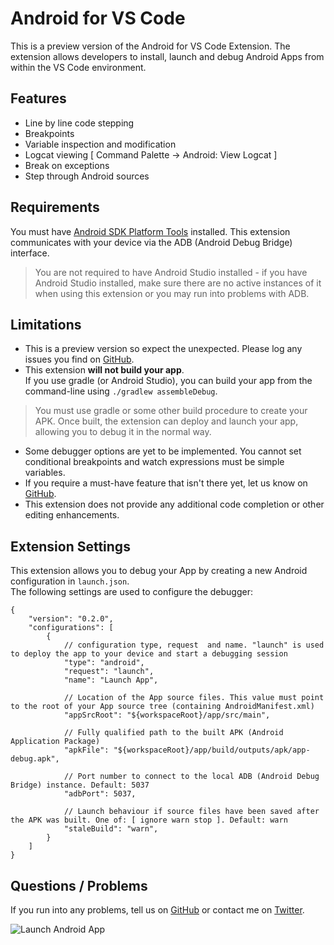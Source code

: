 # Android for VS Code

This is a preview version of the Android for VS Code Extension. The extension allows developers to install, launch and debug Android Apps from within the VS Code environment.

## Features
* Line by line code stepping
* Breakpoints
* Variable inspection and modification
* Logcat viewing [ Command Palette -> Android: View Logcat ]
* Break on exceptions
* Step through Android sources

## Requirements

You must have [Android SDK Platform Tools](https://developer.android.com/studio/releases/platform-tools.html) installed. This extension communicates with your device via the ADB (Android Debug Bridge) interface.  
> You are not required to have Android Studio installed - if you have Android Studio installed, make sure there are no active instances of it when using this extension or you may run into problems with ADB.

## Limitations

* This is a preview version so expect the unexpected. Please log any issues you find on [GitHub](https://github.com/adelphes/android-dev-ext/issues).  
* This extension **will not build your app**.  
If you use gradle (or Android Studio), you can build your app from the command-line using `./gradlew assembleDebug`.
> You must use gradle or some other build procedure to create your APK. Once built, the extension can deploy and launch your app, allowing you to debug it in the normal way.  
* Some debugger options are yet to be implemented. You cannot set conditional breakpoints and watch expressions must be simple variables.
* If you require a must-have feature that isn't there yet, let us know on [GitHub](https://github.com/adelphes/android-dev-ext/issues).  
* This extension does not provide any additional code completion or other editing enhancements.

## Extension Settings

This extension allows you to debug your App by creating a new Android configuration in `launch.json`.  
The following settings are used to configure the debugger:

    {
        "version": "0.2.0",
        "configurations": [
            {
                // configuration type, request  and name. "launch" is used to deploy the app to your device and start a debugging session
                "type": "android",
                "request": "launch",
                "name": "Launch App",

                // Location of the App source files. This value must point to the root of your App source tree (containing AndroidManifest.xml)
                "appSrcRoot": "${workspaceRoot}/app/src/main",

                // Fully qualified path to the built APK (Android Application Package)
                "apkFile": "${workspaceRoot}/app/build/outputs/apk/app-debug.apk",

                // Port number to connect to the local ADB (Android Debug Bridge) instance. Default: 5037
                "adbPort": 5037,

                // Launch behaviour if source files have been saved after the APK was built. One of: [ ignore warn stop ]. Default: warn
                "staleBuild": "warn",
            }
        ]
    }

## Questions / Problems

If you run into any problems, tell us on [GitHub](https://github.com/adelphes/android-dev-ext/issues) or contact me on [Twitter](https://twitter.com/daveholoway).

![Launch Android App](images/demo.gif)
